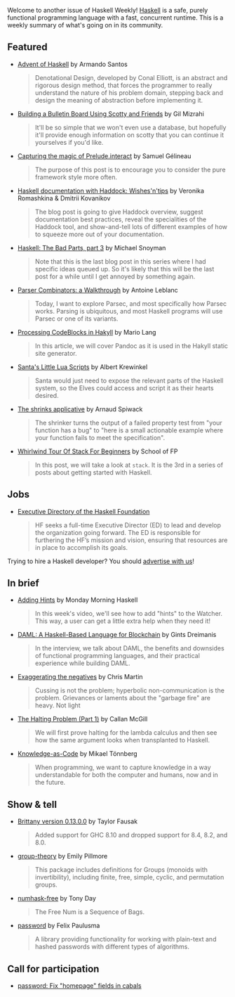 Welcome to another issue of Haskell Weekly!
[Haskell](https://www.haskell.org) is a safe, purely functional programming language with a fast, concurrent runtime.
This is a weekly summary of what's going on in its community.

## Featured

- [Advent of Haskell](https://github.com/bolt12/advent-of-haskell-dd/blob/0fb44c6b101545f5fb7421a9a4983a8fb7d4bf28/README.md) by Armando Santos
  > Denotational Design, developed by Conal Elliott, is an abstract and rigorous design method, that forces the programmer to really understand the nature of his problem domain, stepping back and design the meaning of abstraction before implementing it.

- [Building a Bulletin Board Using Scotty and Friends](https://gilmi.me/blog/post/2020/12/05/scotty-bulletin-board) by Gil Mizrahi
  > It'll be so simple that we won't even use a database, but hopefully it'll provide enough information on scotty that you can continue it yourselves if you'd like.

- [Capturing the magic of Prelude.interact](https://gelisam.blogspot.com/2020/12/capturing-magic-of-preludeinteract.html) by Samuel Gélineau
  > The purpose of this post is to encourage you to consider the pure framework style more often.

- [Haskell documentation with Haddock: Wishes'n'tips](https://kowainik.github.io/posts/haddock-tips) by Veronika Romashkina & Dmitrii Kovanikov
  > The blog post is going to give Haddock overview, suggest documentation best practices, reveal the specialities of the Haddock tool, and show-and-tell lots of different examples of how to squeeze more out of your documentation.

- [Haskell: The Bad Parts, part 3](https://www.snoyman.com/blog/2020/12/haskell-bad-parts-3) by Michael Snoyman
  > Note that this is the last blog post in this series where I had specific ideas queued up. So it's likely that this will be the last post for a while until I get annoyed by something again.

- [Parser Combinators: a Walkthrough](https://hasura.io/blog/parser-combinators-walkthrough/) by Antoine Leblanc
  > Today, I want to explore Parsec, and most specifically how Parsec works. Parsing is ubiquitous, and most Haskell programs will use Parsec or one of its variants.

- [Processing CodeBlocks in Hakyll](https://blind.guru/blog/2020-12-05-codeblock.html) by Mario Lang
  > In this article, we will cover Pandoc as it is used in the Hakyll static site generator.

- [Santa's Little Lua Scripts](https://hslua.github.io/santas-little-lua-scripts.html) by Albert Krewinkel
  > Santa would just need to expose the relevant parts of the Haskell system, so the Elves could access and script it as their hearts desired.

- [The shrinks applicative](https://www.tweag.io/blog/2020-12-03-shrinks-applicative/) by Arnaud Spiwack
  > The shrinker turns the output of a failed property test from "your function has a bug" to "here is a small actionable example where your function fails to meet the specification".

- [Whirlwind Tour Of Stack For Beginners](https://schooloffp.co/2020/12/05/whirlwind-tour-of-stack-for-beginners.html) by School of FP
  > In this post, we will take a look at `stack`. It is the 3rd in a series of posts about getting started with Haskell.

## Jobs

- [Executive Directory of the Haskell Foundation](https://haskell.foundation/ed-job-description/)
  > HF seeks a full-time Executive Director (ED) to lead and develop the organization going forward. The ED is responsible for furthering the HF’s mission and vision, ensuring that resources are in place to accomplish its goals.

Trying to hire a Haskell developer?
You should [advertise with us](https://haskellweekly.news/advertising.html)!

## In brief

- [Adding Hints](https://mmhaskell.com/blog/2020/12/7/adding-hints) by Monday Morning Haskell
  > In this week's video, we'll see how to add "hints" to the Watcher. This way, a user can get a little extra help when they need it!

- [DAML: A Haskell-Based Language for Blockchain](https://serokell.io/blog/daml-interview) by Gints Dreimanis
  > In the interview, we talk about DAML, the benefits and downsides of functional programming languages, and their practical experience while building DAML.

- [Exaggerating the negatives](https://typeclasses.com/news/2020-12-exaggerating-the-negatives) by Chris Martin
  > Cussing is not the problem; hyperbolic non-communication is the problem. Grievances or laments about the "garbage fire" are heavy. Not light

- [The Halting Problem (Part 1)](https://boarders.github.io/posts/halting1.html) by Callan McGill
  > We will first prove halting for the lambda calculus and then see how the same argument looks when transplanted to Haskell.

- [Knowledge-as-Code](https://carboncloud.com/2020/12/07/tech-knowledge-as-code/) by Mikael Tönnberg
  > When programming, we want to capture knowledge in a way understandable for both the computer and humans, now and in the future.

## Show & tell

- [Brittany version 0.13.0.0](https://github.com/lspitzner/brittany/releases/tag/0.13.0.0) by Taylor Fausak
  > Added support for GHC 8.10 and dropped support for 8.4, 8.2, and 8.0.

- [group-theory](https://hackage.haskell.org/package/group-theory-0.1.0.0) by Emily Pillmore
  > This package includes definitions for Groups (monoids with invertibility), including finite, free, simple, cyclic, and permutation groups.

- [numhask-free](https://hackage.haskell.org/package/numhask-free-0.0.3) by Tony Day
  > The Free Num is a Sequence of Bags.

- [password](http://hackage.haskell.org/package/password-2.1.0.0) by Felix Paulusma
  > A library providing functionality for working with plain-text and hashed passwords with different types of algorithms.

## Call for participation

-   [password: Fix "homepage" fields in cabals](https://github.com/cdepillabout/password/issues/32)
